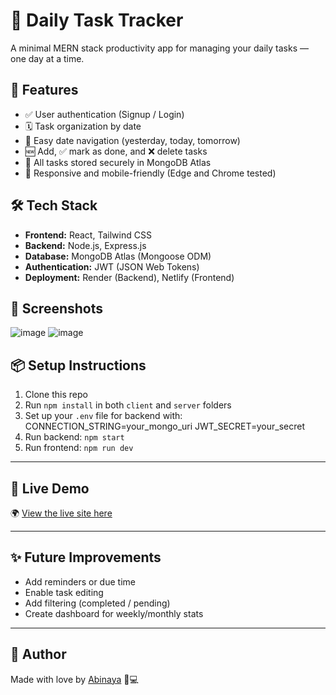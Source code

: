 # 📝 Daily Task Tracker

A minimal MERN stack productivity app for managing your daily tasks — one day at a time.

## 🚀 Features

- ✅ User authentication (Signup / Login)
- 🗓️ Task organization by date
- 📅 Easy date navigation (yesterday, today, tomorrow)
- 🆕 Add, ✅ mark as done, and ❌ delete tasks
- 💾 All tasks stored securely in MongoDB Atlas
- 📱 Responsive and mobile-friendly (Edge and Chrome tested)

## 🛠️ Tech Stack

- **Frontend:** React, Tailwind CSS
- **Backend:** Node.js, Express.js
- **Database:** MongoDB Atlas (Mongoose ODM)
- **Authentication:** JWT (JSON Web Tokens)
- **Deployment:** Render (Backend), Netlify (Frontend)

## 📸 Screenshots

![image](https://github.com/user-attachments/assets/3a135320-55bd-4a97-a505-93b5086f3b54)
![image](https://github.com/user-attachments/assets/9658b7fb-e2fc-4a3e-95d9-7f628d63efb0)


## 📦 Setup Instructions

1. Clone this repo
2. Run `npm install` in both `client` and `server` folders
3. Set up your `.env` file for backend with:
CONNECTION_STRING=your_mongo_uri JWT_SECRET=your_secret
4. Run backend: `npm start`
5. Run frontend: `npm run dev`

---

## 🔗 Live Demo

🌍 [View the live site here](https://daily-task-tracker-app.netlify.app/)

---

## ✨ Future Improvements

- Add reminders or due time
- Enable task editing
- Add filtering (completed / pending)
- Create dashboard for weekly/monthly stats

---

## 👤 Author

Made with love by [Abinaya](https://www.linkedin.com/in/abinaya-ravishankar-83a503257) 🧠💻
